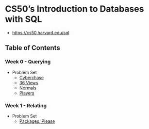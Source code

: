 # CS50’s Introduction to Databases with SQL

- <https://cs50.harvard.edu/sql>

## Table of Contents

### Week 0 - Querying

- Problem Set
  - [Cyberchase](Week%2000/cyberchase/)
  - [36 Views](Week%2000/views/)
  - [Normals](Week%2000/normals/)
  - [Players](Week%2000/players/)

### Week 1 - Relating

- Problem Set
  - [Packages, Please](Week%2001/packages/)
